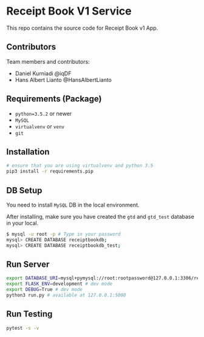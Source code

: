 # Receipt Book V1 Service

This repo contains the source code for Receipt Book v1 App.

## Contributors ###
Team members and contributors:
 * Daniel Kurniadi @iqDF
 * Hans Albert Lianto @HansAlbertLianto

## Requirements (Package)

- `python=3.5.2` or newer
- `MySQL`
- `virtualvenv` or `venv`
- `git`

## Installation

```bash
# ensure that you are using virtualvenv and python 3.5
pip3 install -r requirements.pip 
```

## DB Setup

You need to install `MySQL` DB in the local environment.

After installing, make sure you have created the `gtd` and `gtd_test` database in your local.

```bash
$ mysql -u root -p # Type in your password
mysql> CREATE DATABASE receiptbookdb;
mysql> CREATE DATABASE receiptbookdb_test;
```

## Run Server

```bash
export DATABASE_URI=mysql+pymysql://root:rootpassword@127.0.0.1:3306/receiptbookdb # get your mysql url
export FLASK_ENV=development # dev mode
export DEBUG=True # dev mode
python3 run.py # available at 127.0.0.1:5000
```

## Run Testing

```bash
pytest -s -v
```
